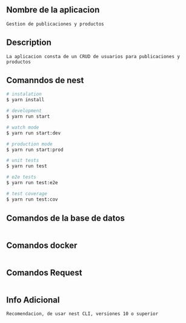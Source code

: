 
## Nombre de la aplicacion
```
Gestion de publicaciones y productos
```

## Description
```
La aplicacion consta de un CRUD de usuarios para publicaciones y productos
```
## Comanndos de nest

```bash
# instalation
$ yarn install
```

```bash
# development
$ yarn run start

# watch mode
$ yarn run start:dev

# production mode
$ yarn run start:prod
```

```bash
# unit tests
$ yarn run test

# e2e tests
$ yarn run test:e2e

# test coverage
$ yarn run test:cov
```
## Comandos de la base de datos
```
```

## Comandos docker
```
```

## Comandos Request
```
```

## Info Adicional
```
Recomendacion, de usar nest CLI, versiones 10 o superior
```